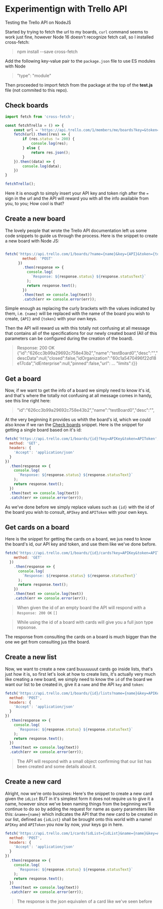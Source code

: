 # Experimentign with Trello API
Testing the Trello API on NodeJS


Started by trying to fetch the url to my boards, ``curl`` command seems to work just fine, however Node 16 doesn't recognize fetch call, so I installed cross-fetch:
> npm install --save cross-fetch

Add the following key-value pair to the ``package.json`` file to use ES modules with Node
>"type": "module"

Then proceeded to import fetch from the package at the top of the **test.js** file (not commited to this repo).

## Check boards 

```javascript
import fetch from 'cross-fetch';

const fetchTrello = () => {
    const url = 'https://api.trello.com/1/members/me/boards?key=&token=';
    fetch(url).then((res) => {
        if (res.status != 200) {
            console.log(res);
        } else {
            return res.json();
        }
    }).then((data) => {
        console.log(data);
    })
}

fetchTrello();
```
Here it is enough to simply insert your API key and token righ after the ``=`` sign in the url and the API will reward you with all the info available from you, to you; How cool is that?

## Create a new board
The lovely people that wrote the Trello API documentation left us some code snippets to guide us through the process.
Here is the snippet to create a new board with Node JS:
```javascript

fetch('https://api.trello.com/1/boards/?name={name}&key={API}&token={token}', {
        method: 'POST'
      })
        .then(response => {
          console.log(
            `Response: ${response.status} ${response.statusText}`
          );
          return response.text();
        })
        .then(text => console.log(text))
        .catch(err => console.error(err));
```
Simple enough as replacing the curly brackets with the values indicated by them, i.e. ``{name}`` will be replaced with the name of the board you wish to create, ``{API}`` and ``{token}`` with your own keys.

Then the API will reward us with this totally not confusing at all message that contains all of the specifications for our newly created board (All of this parameters can be configured during the creation of the board).
>Response: 200 OK
{"id":"626cc3b99a29692c758e43b2","name":"testBoard0","desc":"","descData":null,"closed":false,"idOrganization":"60c1a5470496f22d18e17cda","idEnterprise":null,"pinned":false,"url": ... "limits":{}}

## Get a board
Now, if we want to get the info of a board we simply need to know it's id, and that's where the totally not confusing at all message comes in handy, see this line right here:
>"id":"626cc3b99a29692c758e43b2","name":"testBoard0","desc":"",

At the very beginning it provides us whith the board's id, which we could also know if we ran the [Check boards](#check-boards) snippet. Here is the snippet for getting a single board based on it's id:

```javascript
fetch('https://api.trello.com/1/boards/{id}?key=APIKey&token=APIToken', {
  method: 'GET',
  headers: {
    'Accept': 'application/json'
  }
})
  .then(response => {
    console.log(
      `Response: ${response.status} ${response.statusText}`
    );
    return response.text();
  })
  .then(text => console.log(text))
  .catch(err => console.error(err));
```

As we've done before we simply replace values such as ``{id}``  with the id of the board you wish to consult, ``APIkey`` and ``APIToken`` with your own keys.

## Get cards on a board
Here is the snippet for getting the cards on a board, we jus need to know the board's id, our API key and token, and use them like we've done before.

```javascript
fetch('https://api.trello.com/1/boards/{id}/cards?key=APIKey&token=APIToken', {
    method: 'GET'
  })
    .then(response => {
      console.log(
        `Response: ${response.status} ${response.statusText}`
      );
      return response.text();
    })
    .then(text => console.log(text))
    .catch(err => console.error(err));
```
> When given the id of an empty board the API will respond with a
``Response: 200 OK`` ``[]``

> While using the id of a board with cards will give you a full json type repsonse.

The response from consulting the cards on a board is much bigger than the one we get from consulting jus tthe board.


## Create a new list
Now, we want to create a new card buuuuuuut cards go inside lists, that's just how it is, so first let's look at how to create lists, it's actually very much like creating a new board, we simply need to know the ``id`` of the board we want our list to be created in, give it a ``name`` and the API ``key`` and ``token``:

```javascript
fetch('https://api.trello.com/1/boards/{id}/lists?name={name}&key=APIKey&token=APIToken', {
  method: 'POST',
  headers: {
    'Accept': 'application/json'
  }
})
  .then(response => {
    console.log(
      `Response: ${response.status} ${response.statusText}`
    );
    return response.text();
  })
  .then(text => console.log(text))
  .catch(err => console.error(err));
  ```
  > The API will respond with a small object confirming that our list has been created and some details about it.

## Create a new card
Alright, now we're onto bussines:
Here's the snippet to create a new card given the ``idList`` BUT in it's simplest form it does not require us to give it a name, however since we've been naming things from the beginning we'll continue to do so by adding the request for name as query parameters like this: ``&name={name}`` which indicates the API that the new card to be created in our list, defined as ``{idList}`` shall be brought onto this world with a name!
``APIKey`` and ``APIToken`` you now by now, your keys go in here.

```javascript
fetch('https://api.trello.com/1/cards?idList={idList}&name={name}&key=APIKey&token=APIToken', {
  method: 'POST',
  headers: {
    'Accept': 'application/json'
  }
})
  .then(response => {
    console.log(
      `Response: ${response.status} ${response.statusText}`
    );
    return response.text();
  })
  .then(text => console.log(text))
  .catch(err => console.error(err));
  ```
  > The response is the json equivalen of a card like we've seen before

  
